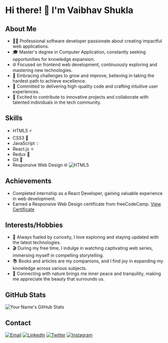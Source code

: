 # Hi there! 👋 I'm Vaibhav Shukla

## About Me

- 👨‍💻 Professional software developer passionate about creating impactful web applications.
- 🎓 Master's degree in Computer Application, constantly seeking opportunities for knowledge expansion.
- 🌐 Focused on frontend web development, continuously exploring and mastering new technologies.
- 💪 Embracing challenges to grow and improve, believing in taking the hardest path to achieve excellence.
- 🌟 Committed to delivering high-quality code and crafting intuitive user experiences.
- 🌱 Excited to contribute to innovative projects and collaborate with talented individuals in the tech community.

## Skills

- HTML5 ⚡️
- CSS3 🎨
- JavaScript 💡
- React.js ⚛️
- Redux 🔄
- Git 🐙
- Responsive Web Design 🌐
![HTML5](https://icons8.com/icon/20909/html-5)


## Achievements

- Completed internship as a React Developer, gaining valuable experience in web development.
- Earned a Responsive Web Design certificate from freeCodeCamp. [View Certificate](https://www.freecodecamp.org/certification/fcc5b91d061-f422-4268-bdc4-6b863ad6311e/responsive-web-design)

## Interests/Hobbies

- 🌱 Always fueled by curiosity, I love exploring and staying updated with the latest technologies.
- 🎬 During my free time, I indulge in watching captivating web series, immersing myself in compelling storytelling.
- 📚 Books and articles are my companions, and I find joy in expanding my knowledge across various subjects.
- 🌳 Connecting with nature brings me inner peace and tranquility, making me appreciate the beauty that surrounds us.

## GitHub Stats

![Your Name's GitHub Stats](https://github-readme-stats.vercel.app/api?username=vaibhavshukla-int&show_icons=true&theme=dark&hide_border=true&include_all_commits=true&custom_title=GitHub%20Stats&langs_count=6)

## Contact

[![Email](https://img.shields.io/badge/Email-%23D14836?style=for-the-badge&logo=gmail&logoColor=white)](mailto:vaibhavshukla2704@gmail.com)
[![LinkedIn](https://img.shields.io/badge/LinkedIn-%230077B5?style=for-the-badge&logo=linkedin&logoColor=white)](https://www.linkedin.com/in/vaibhav-shukla-here)
[![Twitter](https://img.shields.io/badge/Twitter-%231DA1F2?style=for-the-badge&logo=twitter&logoColor=white)](https://twitter.com/imShuklaVaibhav)
[![Instagram](https://img.shields.io/badge/Instagram-%23E4405F?style=for-the-badge&logo=instagram&logoColor=white)](https://instagram.com/vaibhav_shukla_here?igshid=MzNlNGNkZWQ4Mg==)
